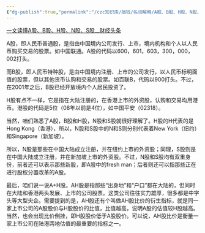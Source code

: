 ```yaml
---
{"dg-publish":true,"permalink":"/czc知识库/搞钱/名词解释/A股、B股、H股、N股、S股 是什么/","dgPassFrontmatter":true,"created":"2024-06-24T22:18:59.267+08:00","updated":"2024-12-08T11:38:27.392+08:00"}
---
```



[一文读懂A股、B股、H股、N股、S股\_\_财经头条](https://cj.sina.com.cn/article/detail/1909253791/540423)

A股，即人民币普通股，是指由中国境内公司发行、上市，境内机构和个人以人民币购买交易的股票。如中国联通。A股的代码以600，601，603，300，000，002打头。

而B股，即人民币特种股，是由中国境内注册、上市的公司发行，以人民币标明面值的股票，但以其他货币认购和交易的股票。如百联B，代码以900打头。不过，在2001年之后，B股已经开放境内个人居民投资了。

H股有点不一样，它是指在大陆注册的，在香港上市的外资股，认购和交易均用港币。港股的代码是5位（08年以前是4位），如中国平安（02318）。

当然，咱们熟悉了A股，B股和H股，N股和S股就很好理解了。H股的H代表的是Hong Kong（香港），所以，N股和S股中的N和S则分别代表着New York（纽约）和Singapore（新加坡）。

所以，N股是那些在中国大陆成立注册，并在纽约上市的外资股；同理，S股则是在中国大陆成立注册，并在新加坡上市的外资股。不过，N股和S股均有双重身份，前者还可以表示那些新股，即A股中的fresh man；后者则还可以指那些正在进行股权分置改革的A股。

最后，咱们说一说A+H股。AH股是指那些“出身地”和“户口”都在大陆的，但同时在大陆和香港两头发展、上市的公司股票。这类公司往往实力雄厚，很多都是中字头等大型央企。需要提到的是，AH股还有个叫做AH股比价的衍生指标，就是同一家上市公司的A股股价与H股股价的比值，比值越高，说明A股的估值较H股越高。当然，也会出现比价倒挂，即H股股价低于A股股价。可以说，AH股比价是衡量一家上市公司在陆港两地估值的最重要的指标之一。